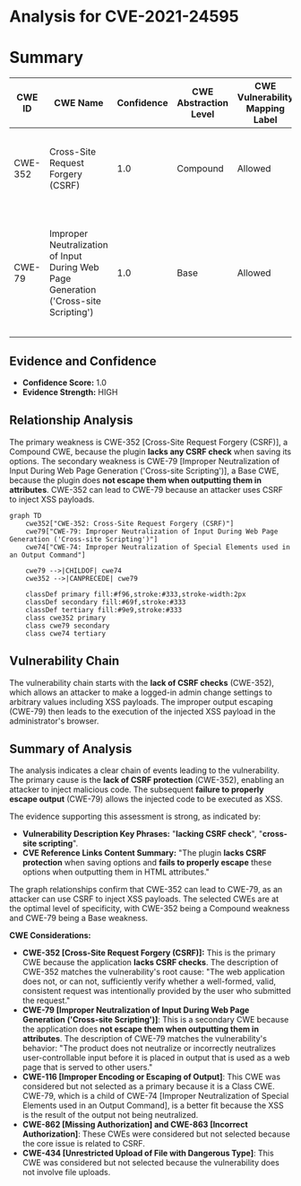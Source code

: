 # Analysis for CVE-2021-24595

# Summary
| CWE ID | CWE Name | Confidence | CWE Abstraction Level | CWE Vulnerability Mapping Label | CWE-Vulnerability Mapping Notes |
|---|---|---|---|---|---|
| CWE-352 | Cross-Site Request Forgery (CSRF) | 1.0 | Compound | Allowed | Primary CWE. The application **lacks CSRF checks** when saving options. |
| CWE-79 | Improper Neutralization of Input During Web Page Generation ('Cross-site Scripting') | 1.0 | Base | Allowed | Secondary CWE. The application does **not escape them when outputting them in attributes**, leading to XSS. |

## Evidence and Confidence

*   **Confidence Score:** 1.0
*   **Evidence Strength:** HIGH

## Relationship Analysis
The primary weakness is CWE-352 [Cross-Site Request Forgery (CSRF)], a Compound CWE, because the plugin **lacks any CSRF check** when saving its options. The secondary weakness is CWE-79 [Improper Neutralization of Input During Web Page Generation ('Cross-site Scripting')], a Base CWE, because the plugin does **not escape them when outputting them in attributes**. CWE-352 can lead to CWE-79 because an attacker uses CSRF to inject XSS payloads.

```mermaid
graph TD
    cwe352["CWE-352: Cross-Site Request Forgery (CSRF)"]
    cwe79["CWE-79: Improper Neutralization of Input During Web Page Generation ('Cross-site Scripting')"]
    cwe74["CWE-74: Improper Neutralization of Special Elements used in an Output Command"]
    
    cwe79 -->|CHILDOF| cwe74
    cwe352 -->|CANPRECEDE| cwe79
    
    classDef primary fill:#f96,stroke:#333,stroke-width:2px
    classDef secondary fill:#69f,stroke:#333
    classDef tertiary fill:#9e9,stroke:#333
    class cwe352 primary
    class cwe79 secondary
    class cwe74 tertiary
```

## Vulnerability Chain
The vulnerability chain starts with the **lack of CSRF checks** (CWE-352), which allows an attacker to make a logged-in admin change settings to arbitrary values including XSS payloads. The improper output escaping (CWE-79) then leads to the execution of the injected XSS payload in the administrator's browser.

## Summary of Analysis
The analysis indicates a clear chain of events leading to the vulnerability. The primary cause is the **lack of CSRF protection** (CWE-352), enabling an attacker to inject malicious code. The subsequent **failure to properly escape output** (CWE-79) allows the injected code to be executed as XSS.

The evidence supporting this assessment is strong, as indicated by:

*   **Vulnerability Description Key Phrases:** "**lacking CSRF check**", "**cross-site scripting**".
*   **CVE Reference Links Content Summary:** "The plugin **lacks CSRF protection** when saving options and **fails to properly escape** these options when outputting them in HTML attributes."

The graph relationships confirm that CWE-352 can lead to CWE-79, as an attacker can use CSRF to inject XSS payloads. The selected CWEs are at the optimal level of specificity, with CWE-352 being a Compound weakness and CWE-79 being a Base weakness.

**CWE Considerations:**

*   **CWE-352 [Cross-Site Request Forgery (CSRF)]:** This is the primary CWE because the application **lacks CSRF checks**. The description of CWE-352 matches the vulnerability's root cause: "The web application does not, or can not, sufficiently verify whether a well-formed, valid, consistent request was intentionally provided by the user who submitted the request."
*   **CWE-79 [Improper Neutralization of Input During Web Page Generation ('Cross-site Scripting')]**: This is a secondary CWE because the application does **not escape them when outputting them in attributes**. The description of CWE-79 matches the vulnerability's behavior: "The product does not neutralize or incorrectly neutralizes user-controllable input before it is placed in output that is used as a web page that is served to other users."
*   **CWE-116 [Improper Encoding or Escaping of Output]**: This CWE was considered but not selected as a primary because it is a Class CWE. CWE-79, which is a child of CWE-74 [Improper Neutralization of Special Elements used in an Output Command], is a better fit because the XSS is the result of the output not being neutralized.
*   **CWE-862 [Missing Authorization] and CWE-863 [Incorrect Authorization]**: These CWEs were considered but not selected because the core issue is related to CSRF.
*   **CWE-434 [Unrestricted Upload of File with Dangerous Type]**: This CWE was considered but not selected because the vulnerability does not involve file uploads.